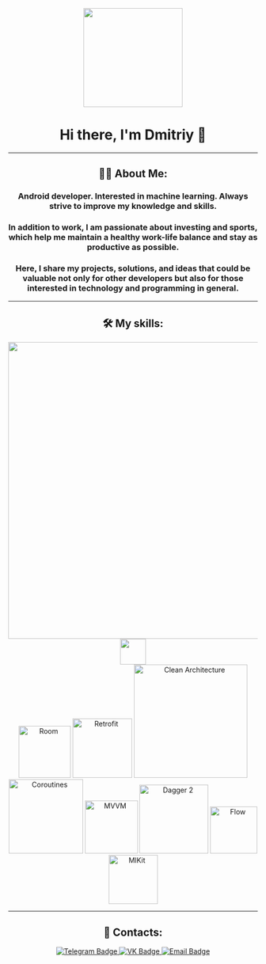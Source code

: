 <div id="header" align="center">
  <img src="https://media1.giphy.com/media/v1.Y2lkPTc5MGI3NjExcjdrdHZhaWFsZzFqb3FkbDdoNTl6aGM1NHdkYmY1dmF6cTgxemk4cSZlcD12MV9pbnRlcm5hbF9naWZfYnlfaWQmY3Q9Zw/llarwdtFqG63IlqUR1/giphy.gif" width="200"/>
</div>

<div align="center">

# Hi there, I'm Dmitriy 👋

___

## :man_technologist: About Me:

### Android developer. Interested in machine learning. Always strive to improve my knowledge and skills.
### In addition to work, I am passionate about investing and sports, which help me maintain a healthy work-life balance and stay as productive as possible.
### Here, I share my projects, solutions, and ideas that could be valuable not only for other developers but also for those interested in technology and programming in general.

___

## 🛠️ My skills:  
<img src="https://skillicons.dev/icons?i=androidstudio,kotlin,java,firebase,postgres,figma,linux,postman,python,cpp" width="600"/>  
<img src="https://skills-icons.vercel.app/api/icons?i=jetpackcompose" width = "52"/>
<br>
<img src="https://img.shields.io/badge/Room-%23FF6F00.svg?style=flat&logo=android&logoColor=white" width="105" alt="Room"/>
<img src="https://img.shields.io/badge/Retrofit-%23FFF00.svg?style=flat&logo=android&logoColor=white" width="120" alt="Retrofit"/>
<img src="https://img.shields.io/badge/Clean Architecture-%23211fff.svg?style=flat&logo=android&logoColor=white" width="229" alt="Clean Architecture"/>
<img src="https://img.shields.io/badge/Coroutines-%23a11fff.svg?style=flat&logo=android&logoColor=white" width="150" alt="Coroutines"/>
<img src="https://img.shields.io/badge/MVVM-%23611fff.svg?style=flat&logo=android&logoColor=white" width="107" alt="MVVM"/>
<img src="https://img.shields.io/badge/Dagger 2-red.svg?style=flat&logo=android&logoColor=white" width="139" alt="Dagger 2"/>
<img src="https://img.shields.io/badge/Flow-yellow.svg?style=flat&logo=android&logoColor=white" width="95" alt="Flow"/>
<img src="https://img.shields.io/badge/MlKit-green.svg?style=flat&logo=android&logoColor=white" width="99" alt="MlKit"/>

---

## 📨 Contacts:

<div id="badges" align="center">
  <a href="https://t.me/dsemkin">
    <img src="https://img.shields.io/badge/Telegram-blue?style=for-the-badge&logo=telegram&logoColor=white" alt="Telegram Badge"/>
  </a>
  <a href="https://vk.com/semkin_dmitriy10">
    <img src="https://img.shields.io/badge/VK-blue?style=for-the-badge&logo=vk&logoColor=white" alt="VK Badge"/>
  </a>
  <a href="mailto:semkin_dmitriy10@vk.com">
    <img src="https://img.shields.io/badge/Email-red?style=for-the-badge&logo=gmail&logoColor=white" alt="Email Badge"/>
  </a>
</div>

</div>
